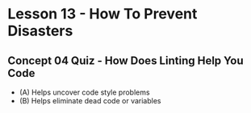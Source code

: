 # Lesson 13 - How To Prevent Disasters

## Concept 04 Quiz - How Does Linting Help You Code
- (A) Helps uncover code style problems
- (B) Helps eliminate dead code or variables
